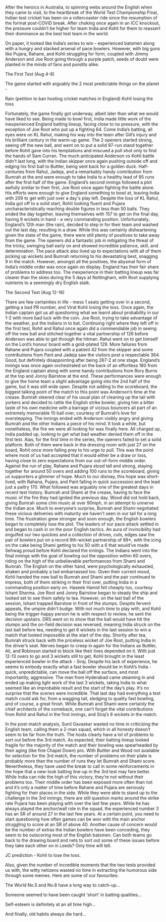 
After the heroics in Australia, to spinning webs around the English when they came to visit, to the heartbreak of the World Test Championship Final, Indian test cricket has been on a rollercoaster ride since the resumption of the format post-COVID break. After choking once again in an ICC knockout, the pressure couldn’t be higher for team India and Kohli for them to reassert their dominance as the best test team in the world.


On paper, it looked like India’s series to win - experienced batsmen along with a hungry and stacked arsenal of pace bowlers. However, with big guns like Pujara, Rahane, and Kohli struggling for form, coupled with Jimmy Anderson and Joe Root going through a purple patch, seeds of doubt were planted in the minds of fans and pundits alike.&nbsp;


The First Test (Aug 4-8)


The game started with arguably the 2 most predictable things on the planet -&nbsp;



Rain (petition to ban hosting cricket matches in England)
Kohli losing the toss



Fortunately, the game finally got underway, albeit later than what we would have liked to see. Being made to bowl first, India made little work of the inexperienced England batting lineup, facing close to no pressure, with the exception of Joe Root who put up a fighting 64. Come India’s batting, all eyes were on KL Rahul, making his way into the team after Gill’s injury and his brilliant century in the warm-up game. The 2 openers started strong, seeing off the new ball, and went on to put a solid 97-run stand together before Rohit gave into his temptations and miscued a pull shot only to find the hands of Sam Curran. The much anticipated Anderson vs Kohli battle didn’t last long, with the Indian skipper once again pushing outside off and edging his first ball to Buttler, being sent back for a golden duck. Half-centuries from Rahul, Jadeja, and a remarkably handy contribution from Bumrah at the end were enough to take India to a healthy lead of 95 runs after the first half of the game. England’s second innings followed a plot awfully similar to their first, Joe Root once again fighting the battle alone. His efforts were enough to give England something to bowl at, leaving India with 209 to get with just over a day's play left. Despite the loss of KL Rahul, India got off to a solid start, Rohit looking fluent and Pujara uncharacteristically reaching double figures in less than 50 balls. They ended the day together, leaving themselves with 157 to get on the final day, having 9 wickets in hand - a very commanding position. Unfortunately, England’s 12th man (the rain), decided to step in for their team and washed out the last day, resulting in a draw. While this was certainly disheartening given the state of the game, there were still plenty of positives to take away from the game. The openers did a fantastic job in mitigating the threat of the tricky, swinging ball early on and showed incredible patience, skill, and determination. The pace attack also lived up to expectations with all of them picking up wickets and Bumrah returning to his devastating best, snagging 9 in the match. However, amongst all the positives, the abysmal form of India’s middle order was once again on display. England has their fair share of problems to address too. The inexperience in their batting lineup was far clearer than the skies during the 5 days at Nottingham, with Root supplying nutrients to a seemingly dry English stalk.


The Second Test (Aug 12-16)&nbsp;


There are few certainties in life - mess 1 seats getting over in a second, getting a bad PR number, and Virat Kohli losing the toss. Once again, the Indian captain got us all questioning what we learnt about probability in our 1-2 with more bad luck with the coin. Joe Root, trying to take advantage of the weather, put the Indians in to bat. Continuing right where they left off in the first test, Rohit and Rahul once again did a commendable job in seeing off the new ball and stitched together a vital partnership of 126 before Anderson was able to get through the hitman. Rahul went on to get himself on the Lord’s honour board with a gold-plated 129. More failures from Rahane and Pujara coupled with a patient 42 from the skipper and some contributions from Pant and Jadeja saw the visitors post a respectable 364. Good, but definitely disappointing after being 267-2 at one stage. England’s innings was once again orchestrated on the back of an effortless 180 from the England captain along with some handy contributions from Rory Burns at the top and Jonny Bairstow at the end. These performances were enough to give the home team a slight advantage going into the 2nd half of the game, but it was still wide open. Despite not adding to the scoreboard, the biggest talking point of the match to this point was Anderson’s time at the crease. Bumrah steered clear of his usual plan of cleaning up the tail with yorkers and decided to rattle the English strike bowler, giving him a bitter taste of his own medicine with a barrage of vicious bouncers all part of an extremely memorable 10 ball over, courtesy of Bumrah’s love for overstepping. The innings ended with Anderson visibly angry and giving Bumrah and the other Indians a piece of his mind. It took a while, but nonetheless, the fire we were all looking for was finally here. All charged up, India padded up, looking to get what bad weather denied them off in the first test. Alas, for the first time in the series, the openers failed to set a solid platform. Both of them were back in the dressing room with just 27 on the board, Rohit once more falling prey to his urge to pull. This was the point where most of us had accepted that it would either be a draw or loss, having close to zero expectations from our out-of-form middle order. Against the run of play, Rahane and Pujara stood tall and strong, staying together for around 50 overs and adding 100 runs to the scoreboard, giving us supporters a glimmer of hope. Much to our dismay, this hope was short-lived, with Rahana, Pujara, and Pant falling in quick succession and the lead just a paltry 170. What followed was arguably one of the greatest days in recent test history. Bumrah and Shami at the crease, having to face the music of the fire they had ignited the previous day. Wood did not hold back, giving Bumrah some chin music at over 90mph, in an attempt to unnerve the Indian ace. Much to everyone’s surprise, Bumrah and Shami negotiated these vicious deliveries with maturity we haven't seen in our tail for a long time. The frustration grew stronger and soon enough, the English bowlers began to completely lose the plot. The leaders of our pace attack settled in and began to cash in on the poor English tactics. An aura of invincibility had engulfed our two quickies and a collection of drives, cuts, edges saw the pair of bowlers put on a record 9th-wicket partnership of 89*, with the icing on the cake being Shami getting to his 50 with a 6 that would’ve made Sehwag proud before Kohli declared the innings. The Indians went into the final innings with the goal of bowling out the opposition within 60 overs, riding on the high of the unbelievable performances from Shami and Bumrah. The English on the other hand, were psychologically exhausted, shaken and probably a tad embarrassed too. Given their current mood, Kohli handed the new ball to Bumrah and Shami and the pair continued to impress, both of them striking in their first over, putting India in a commanding position early on. Haseeb Hamid fell cheaply too, courtesy Ishant Sharma. Joe Root and Jonny Bairstow began to steady the ship and looked set to see them safely to tea. However, on the last ball of the session, Ishant trapped Bairstow in front of the stumps. Despite fervent appeals, the umpire didn’t budge. With not much time to play with, and Kohli being the trigger-happy person he is with respect to review, he sent the decision upstairs. DRS went on to show that the ball would have hit the stumps and the on-field decision was reversed, meaning India struck on the last ball before tea, needing to get 6 wickets in the last session to win a match that looked impossible at the start of the day. Shortly after tea, Bumrah struck back with the priceless wicket of Joe Root, putting India in the driver’s seat. Nerves began to creep in again for the Indians as Buttler, Ali, and Robinson started to block like their lives depended on it. With just 12-13 overs to go and 3 wickets still to get, Kohli brought in the least experienced bowler in the attack - Siraj. Despite his lack of experience, he seems to embody exactly what a fast bowler should be in Kohli’s India - quick, unpredictable, can move the ball off the surface, and most importantly, aggressive. The man from Hyderabad came steaming in and ended up making light work of the last 3 wickets, taking India to what seemed like an improbable result and the start of the day’s play. It’s no surprise that the scenes were incredible. That last day had everything a test match could ask for, from a wagging tail, sledging to quality fast bowling, and of course, a great finish. While Bumrah and Shami were certainly the chief architects of the comeback, one can’t forget the vital contributions from Rohit and Rahul in the first innings, and Siraj’s 8 wickets in the match.


In the post-match analysis, Sunil Gavaskar wasted no time in criticizing the English team, calling them a 2-man squad, which in all honesty doesn’t seem to be far from the truth. The hosts clearly have a lot of problems to sort out before the 3rd match. As expected, their batting lineup looked fragile for the majority of the match and their bowling was spearheaded by their aging (like fine Chapel Down) pro. With Buttler and Wood not available for selection for the 3rd match, the number of problems on their plate is probably more than the number of runs they let Bumrah and Shami score. Nevertheless, they have used the break to call in some reinforcements in the hope that a new-look batting line-up in the 3rd test may fare better. While India can ride the high of this victory, they’re not without their problems too. Their middle order has been exposed more often than not and it’s only a matter of time before Rahane and Pujara are seriously fighting for their places in the side. While they were able to stand up to the challenge in the 3rd innings, there are still question marks around the strike rate Pujara has been playing with over the last few years. While he has always played the anchor/wall role in the squad, the experienced number 3 has an SR of around 27 in the last few years. At a certain point, you need to start questioning how often games can be won with the main anchor struggling to score at an SR of above 40. Another cause of concern would be the number of extras the Indian bowlers have been conceding, they seem to be outscoring most of the English batsmen. Can both teams go back to the drawing board and nets to sort out some of these issues before they take each other on in Leeds? Only time will tell.&nbsp;


JC prediction - Kohli to lose the toss.&nbsp;


Also, given the number of incredible moments that the two tests provided us with, the witty netizens wasted no time in extracting the humorous side through some memes. Here are some of our favourites:


The World No.5 and No.8 have a long way to catch-up...





Someone seemed to have been caught ‘short’ in batting qualities...





Self-esteem is definitely at an all time high...





And finally, old habits always die hard...




